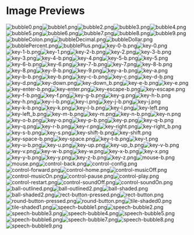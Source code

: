 # Image Previews

![bubble0.png](Symbols/BubbleFont/bubble0.png)![bubble1.png](Symbols/BubbleFont/bubble1.png)![bubble2.png](Symbols/BubbleFont/bubble2.png)![bubble3.png](Symbols/BubbleFont/bubble3.png)![bubble4.png](Symbols/BubbleFont/bubble4.png)![bubble5.png](Symbols/BubbleFont/bubble5.png)![bubble6.png](Symbols/BubbleFont/bubble6.png)![bubble7.png](Symbols/BubbleFont/bubble7.png)![bubble8.png](Symbols/BubbleFont/bubble8.png)![bubble9.png](Symbols/BubbleFont/bubble9.png)![bubbleColon.png](Symbols/BubbleFont/bubbleColon.png)![bubbleDecimal.png](Symbols/BubbleFont/bubbleDecimal.png)![bubbleDollar.png](Symbols/BubbleFont/bubbleDollar.png)![bubblePercent.png](Symbols/BubbleFont/bubblePercent.png)![bubblePlus.png](Symbols/BubbleFont/bubblePlus.png)![key-0-b.png](Symbols/ClickableIcons/key-0-b.png)![key-0.png](Symbols/ClickableIcons/key-0.png)![key-1-b.png](Symbols/ClickableIcons/key-1-b.png)![key-1.png](Symbols/ClickableIcons/key-1.png)![key-2-b.png](Symbols/ClickableIcons/key-2-b.png)![key-2.png](Symbols/ClickableIcons/key-2.png)![key-3-b.png](Symbols/ClickableIcons/key-3-b.png)![key-3.png](Symbols/ClickableIcons/key-3.png)![key-4-b.png](Symbols/ClickableIcons/key-4-b.png)![key-4.png](Symbols/ClickableIcons/key-4.png)![key-5-b.png](Symbols/ClickableIcons/key-5-b.png)![key-5.png](Symbols/ClickableIcons/key-5.png)![key-6-b.png](Symbols/ClickableIcons/key-6-b.png)![key-6.png](Symbols/ClickableIcons/key-6.png)![key-7-b.png](Symbols/ClickableIcons/key-7-b.png)![key-7.png](Symbols/ClickableIcons/key-7.png)![key-8-b.png](Symbols/ClickableIcons/key-8-b.png)![key-8.png](Symbols/ClickableIcons/key-8.png)![key-9-b.png](Symbols/ClickableIcons/key-9-b.png)![key-9.png](Symbols/ClickableIcons/key-9.png)![key-a-b.png](Symbols/ClickableIcons/key-a-b.png)![key-a.png](Symbols/ClickableIcons/key-a.png)![key-b-b.png](Symbols/ClickableIcons/key-b-b.png)![key-b.png](Symbols/ClickableIcons/key-b.png)![key-c-b.png](Symbols/ClickableIcons/key-c-b.png)![key-c.png](Symbols/ClickableIcons/key-c.png)![key-d-b.png](Symbols/ClickableIcons/key-d-b.png)![key-d.png](Symbols/ClickableIcons/key-d.png)![key-down.png](Symbols/ClickableIcons/key-down.png)![key-down_b.png](Symbols/ClickableIcons/key-down_b.png)![key-e-b.png](Symbols/ClickableIcons/key-e-b.png)![key-e.png](Symbols/ClickableIcons/key-e.png)![key-enter-b.png](Symbols/ClickableIcons/key-enter-b.png)![key-enter.png](Symbols/ClickableIcons/key-enter.png)![key-escape-b.png](Symbols/ClickableIcons/key-escape-b.png)![key-escape.png](Symbols/ClickableIcons/key-escape.png)![key-f-b.png](Symbols/ClickableIcons/key-f-b.png)![key-f.png](Symbols/ClickableIcons/key-f.png)![key-g-b.png](Symbols/ClickableIcons/key-g-b.png)![key-g.png](Symbols/ClickableIcons/key-g.png)![key-h-b.png](Symbols/ClickableIcons/key-h-b.png)![key-h.png](Symbols/ClickableIcons/key-h.png)![key-i-b.png](Symbols/ClickableIcons/key-i-b.png)![key-i.png](Symbols/ClickableIcons/key-i.png)![key-j-b.png](Symbols/ClickableIcons/key-j-b.png)![key-j.png](Symbols/ClickableIcons/key-j.png)![key-k-b.png](Symbols/ClickableIcons/key-k-b.png)![key-k.png](Symbols/ClickableIcons/key-k.png)![key-l-b.png](Symbols/ClickableIcons/key-l-b.png)![key-l.png](Symbols/ClickableIcons/key-l.png)![key-left.png](Symbols/ClickableIcons/key-left.png)![key-left_b.png](Symbols/ClickableIcons/key-left_b.png)![key-m-b.png](Symbols/ClickableIcons/key-m-b.png)![key-m.png](Symbols/ClickableIcons/key-m.png)![key-n-b.png](Symbols/ClickableIcons/key-n-b.png)![key-n.png](Symbols/ClickableIcons/key-n.png)![key-o-b.png](Symbols/ClickableIcons/key-o-b.png)![key-o.png](Symbols/ClickableIcons/key-o.png)![key-p-b.png](Symbols/ClickableIcons/key-p-b.png)![key-p.png](Symbols/ClickableIcons/key-p.png)![key-q-b.png](Symbols/ClickableIcons/key-q-b.png)![key-q.png](Symbols/ClickableIcons/key-q.png)![key-r-b.png](Symbols/ClickableIcons/key-r-b.png)![key-r.png](Symbols/ClickableIcons/key-r.png)![key-right.png](Symbols/ClickableIcons/key-right.png)![key-right_b.png](Symbols/ClickableIcons/key-right_b.png)![key-s-b.png](Symbols/ClickableIcons/key-s-b.png)![key-s.png](Symbols/ClickableIcons/key-s.png)![key-shift-b.png](Symbols/ClickableIcons/key-shift-b.png)![key-shift.png](Symbols/ClickableIcons/key-shift.png)![key-space-b.png](Symbols/ClickableIcons/key-space-b.png)![key-space.png](Symbols/ClickableIcons/key-space.png)![key-t-b.png](Symbols/ClickableIcons/key-t-b.png)![key-t.png](Symbols/ClickableIcons/key-t.png)![key-u-b.png](Symbols/ClickableIcons/key-u-b.png)![key-u.png](Symbols/ClickableIcons/key-u.png)![key-up.png](Symbols/ClickableIcons/key-up.png)![key-up_b.png](Symbols/ClickableIcons/key-up_b.png)![key-v-b.png](Symbols/ClickableIcons/key-v-b.png)![key-v.png](Symbols/ClickableIcons/key-v.png)![key-w-b.png](Symbols/ClickableIcons/key-w-b.png)![key-w.png](Symbols/ClickableIcons/key-w.png)![key-x-b.png](Symbols/ClickableIcons/key-x-b.png)![key-x.png](Symbols/ClickableIcons/key-x.png)![key-y-b.png](Symbols/ClickableIcons/key-y-b.png)![key-y.png](Symbols/ClickableIcons/key-y.png)![key-z-b.png](Symbols/ClickableIcons/key-z-b.png)![key-z.png](Symbols/ClickableIcons/key-z.png)![mouse-b.png](Symbols/ClickableIcons/mouse-b.png)![mouse.png](Symbols/ClickableIcons/mouse.png)![control-back.png](Symbols/MediaControls/control-back.png)![control-config.png](Symbols/MediaControls/control-config.png)![control-forward.png](Symbols/MediaControls/control-forward.png)![control-home.png](Symbols/MediaControls/control-home.png)![control-musicOff.png](Symbols/MediaControls/control-musicOff.png)![control-musicOn.png](Symbols/MediaControls/control-musicOn.png)![control-pause.png](Symbols/MediaControls/control-pause.png)![control-play.png](Symbols/MediaControls/control-play.png)![control-restart.png](Symbols/MediaControls/control-restart.png)![control-soundOff.png](Symbols/MediaControls/control-soundOff.png)![control-soundOn.png](Symbols/MediaControls/control-soundOn.png)![ball-outlined.png](Symbols/Shapes/ball-outlined.png)![ball-outlined2.png](Symbols/Shapes/ball-outlined2.png)![ball-shaded.png](Symbols/Shapes/ball-shaded.png)![ball-shaded2.png](Symbols/Shapes/ball-shaded2.png)![rect-button-pressed.png](Symbols/Shapes/rect-button-pressed.png)![rect-button.png](Symbols/Shapes/rect-button.png)![round-button-pressed.png](Symbols/Shapes/round-button-pressed.png)![round-button.png](Symbols/Shapes/round-button.png)![tile-shaded0.png](Symbols/Shapes/tile-shaded0.png)![tile-shaded1.png](Symbols/Shapes/tile-shaded1.png)![speech-bubble1.png](Symbols/SpeechBubbles/speech-bubble1.png)![speech-bubble2.png](Symbols/SpeechBubbles/speech-bubble2.png)![speech-bubble3.png](Symbols/SpeechBubbles/speech-bubble3.png)![speech-bubble4.png](Symbols/SpeechBubbles/speech-bubble4.png)![speech-bubble5.png](Symbols/SpeechBubbles/speech-bubble5.png)![speech-bubble6.png](Symbols/SpeechBubbles/speech-bubble6.png)![speech-bubble7.png](Symbols/SpeechBubbles/speech-bubble7.png)![speech-bubble8.png](Symbols/SpeechBubbles/speech-bubble8.png)![speech-bubble9.png](Symbols/SpeechBubbles/speech-bubble9.png)
